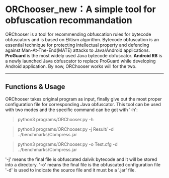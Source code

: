 # ORChooser_new：A simple tool for obfuscation recommandation
ORChooser is a tool for recommending obfuscation rules for bytecode obfuscators and is based on Elitism algorithm. Bytecode obfuscation is an essential technique for protecting intellectual property and defending against Man-At-The-End(MATE) attacks 
to Java/Android applications. **ProGuard** is the most widely used Java bytecode obfuscator. **Android R8** is a newly launched Java 
obfuscator to replace ProGuard while developing Android application. By now, ORChooser works will for the two.
***
## Functions & Usage

ORChooser takes original program as input, finally give out the most proper configuration file for corresponding Java obfuscator. This tool can be used with two modes and the specific command can be got with '-h':

>python3 programs/ORChooser.py -h 

>python3 programs/ORChooser.py -j Result/ -d ../benchmarks/Compress.jar

>python3 programs/ORChooser.py -o Test.cfg -d ../benchmarks/Compress.jar

'-j' means the final file is obfuscated dalvik bytecode and it will be stored into a directory.
'-o' means the final file is the obfuscated configuration file
'-d' is used to indicate the source file and it must be a '.jar' file.
